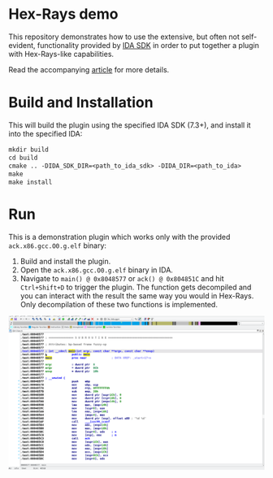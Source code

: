 # Hex-Rays demo

This repository demonstrates how to use the extensive, but often not self-evident, functionality provided by [IDA SDK](https://www.hex-rays.com/products/ida/support/sdkdoc/index.html) in order to put together a plugin with Hex-Rays-like capabilities.

Read the accompanying [article](https://engineering.avast.io/magic-probably-behind-hex-rays/) for more details.

# Build and Installation

This will build the plugin using the specified IDA SDK (7.3+), and install it into the specified IDA:
```
mkdir build
cd build
cmake .. -DIDA_SDK_DIR=<path_to_ida_sdk> -DIDA_DIR=<path_to_ida>
make
make install
```

# Run

This is a demonstration plugin which works only with the provided `ack.x86.gcc.O0.g.elf` binary:
1. Build and install the plugin.
2. Open the `ack.x86.gcc.O0.g.elf` binary in IDA.
3. Navigate to `main() @ 0x8048577` or `ack() @ 0x804851C` and hit `Ctrl+Shift+D` to trigger the plugin. The function gets decompiled and you can interact with the result the same way you would in Hex-Rays. Only decompilation of these two functions is implemented.

![](doc/master.gif)
